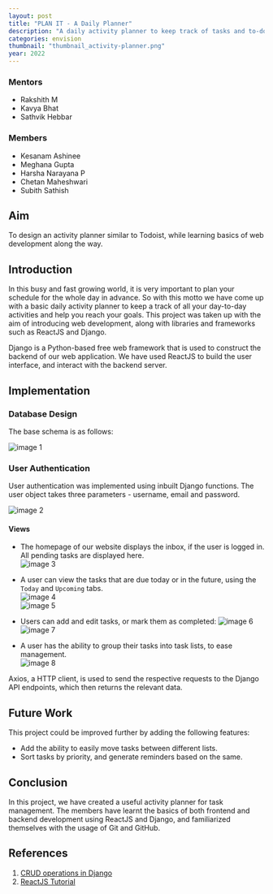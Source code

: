 ```yaml
---
layout: post
title: "PLAN IT - A Daily Planner"
description: "A daily activity planner to keep track of tasks and to-do lists"
categories: envision
thumbnail: "thumbnail_activity-planner.png"
year: 2022
---
```


### Mentors

- Rakshith M
- Kavya Bhat
- Sathvik Hebbar

### Members

- Kesanam Ashinee
- Meghana Gupta
- Harsha Narayana P
- Chetan Maheshwari
- Subith Sathish

## Aim

To design an activity planner similar to Todoist, while learning basics of web development along the way.

## Introduction

In this busy and fast growing world, it is very important to plan your schedule for the whole day in advance. So with this motto we have come up with a basic daily activity planner to keep a track of all your day-to-day activities and help you reach your goals. This project was taken up with the aim of introducing web development, along with libraries and frameworks such as ReactJS and Django.

Django is a Python-based free web framework that is used to construct the backend of our web application. We have used ReactJS to build the user interface, and interact with the backend server.

## Implementation

### Database Design

The base schema is as follows:

![image 1](/virtual-expo/assets/img/envision/compsoc/AP-1.jpg)

### User Authentication

User authentication was implemented using inbuilt Django functions. The user object takes three parameters - username, email and password.

![image 2](/virtual-expo/assets/img/envision/compsoc/AP-2.png)

#### Views

- The homepage of our website displays the inbox, if the user is logged in. All pending tasks are displayed here. <br>
  ![image 3](/virtual-expo/assets/img/envision/compsoc/AP-3.png)

- A user can view the tasks that are due today or in the future, using the `Today` and `Upcoming` tabs. <br>
  ![image 4](/virtual-expo/assets/img/envision/compsoc/) <br>
  ![image 5](/virtual-expo/assets/img/envision/compsoc/AP-5.png)

- Users can add and edit tasks, or mark them as completed:
  ![image 6](/virtual-expo/assets/img/envision/compsoc/) <br>
  ![image 7](/virtual-expo/assets/img/envision/compsoc/)

- A user has the ability to group their tasks into task lists, to ease management. <br>
  ![image 8](/virtual-expo/assets/img/envision/compsoc/)

Axios, a HTTP client, is used to send the respective requests to the Django API endpoints, which then returns the relevant data.

## Future Work

This project could be improved further by adding the following features:

- Add the ability to easily move tasks between different lists.
- Sort tasks by priority, and generate reminders based on the same.

## Conclusion

In this project, we have created a useful activity planner for task management. The members have learnt the basics of both frontend and backend development using ReactJS and Django, and familiarized themselves with the usage of Git and GitHub.

## References

1. [CRUD operations in Django](https://towardsdatascience.com/build-a-django-crud-app-by-using-class-based-views-12bc69d36ab6)
2. [ReactJS Tutorial](https://reactjs.org/tutorial/tutorial.html)
